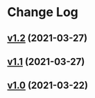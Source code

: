 # Change Log

## [v1.2](https://github.com/thewizardplusplus/go-code-runner/tree/v1.2) (2021-03-27)

## [v1.1](https://github.com/thewizardplusplus/go-code-runner/tree/v1.1) (2021-03-27)

## [v1.0](https://github.com/thewizardplusplus/go-code-runner/tree/v1.0) (2021-03-22)
